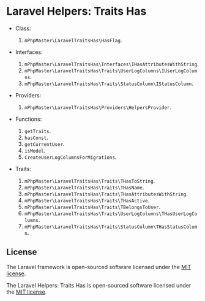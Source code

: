 # Laravel Helpers: Traits Has

- Class:
  1. `mPhpMaster\LaravelTraitsHas\HasFlag`.


- Interfaces:
  1. `mPhpMaster\LaravelTraitsHas\Interfaces\IHasAttributesWithString`.
  2. `mPhpMaster\LaravelTraitsHas\Traits\UserLogColumns\IUserLogColumns`.
  3. `mPhpMaster\LaravelTraitsHas\Traits\StatusColumn\IStatusColumn`.


- Providers:
  1. `mPhpMaster\LaravelTraitsHas\Providers\HelpersProvider`.


- Functions:
  1. `getTraits`.
  2. `hasConst`.
  3. `getCurrentUser`.
  4. `isModel`.
  5. `CreateUserLogColumnsForMigrations`.


- Traits:
  1. `mPhpMaster\LaravelTraitsHas\Traits\THasToString`.
  2. `mPhpMaster\LaravelTraitsHas\Traits\THasName`.
  3. `mPhpMaster\LaravelTraitsHas\Traits\THasAttributesWithString`.
  4. `mPhpMaster\LaravelTraitsHas\Traits\THasActive`.
  5. `mPhpMaster\LaravelTraitsHas\Traits\TBelongsToUser`.
  6. `mPhpMaster\LaravelTraitsHas\Traits\UserLogColumns\THasUserLogColumns`.
  7. `mPhpMaster\LaravelTraitsHas\Traits\StatusColumn\THasStatusColumn`.




## License

The Laravel framework is open-sourced software licensed under the [MIT license](https://opensource.org/licenses/MIT).

The Laravel Helpers: Traits Has is open-sourced software licensed under the [MIT license](https://github.com/mPhpMaster/laravel-traits-has/blob/master/LICENSE).
